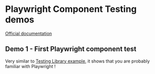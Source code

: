 # Playwright Component Testing demos

[Official documentation](https://playwright.dev/docs/test-components)

## Demo 1 - First Playwright component test

Very similar to [Testing Library example](https://testing-library.com/docs/react-testing-library/example-intro/#quickstart), it shows that you are probably familiar with Playwright !
